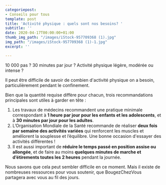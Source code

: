 ```yaml
---
categoriepost:
- Conseils pour tous
template: post
title: 'Activité physique : quels sont nos besoins? '
subtitle: ''
date: 2020-04-17T00:00:00+01:00
thumb_img_path: "/images/iStock-957709368 (1).jpg"
img_path: "/images/iStock-957709368 (1)-1.jpg"
excerpt: ''

---
```

10 000 pas ? 30 minutes par jour ? Activité physique légère, modérée ou intense ?

Il peut être difficile de savoir de combien d'activité physique on a besoin, particulièrement pendant le confinement.

Bien que la quantité requise diffère pour chacun, trois recommandations principales sont utiles à garder en tête :

1. Les travaux de médecins recommandent une pratique minimale correspondant à **1 heure par jour pour les enfants et les adolescents**, et à **30 minutes par jour pour les adultes**.
2. L’Organisation Mondiale de la Santé recommande de réaliser **deux fois par semaine des activités variées** qui renforcent les muscles et améliorent la souplesse et l’équilibre. Une bonne occasion d'essayer des activités différentes !
3. Il est aussi important de **réduire le temps passé en position assise ou allongée**, et de faire au moins **quelques minutes de marche et d’étirements toutes les 2 heures** pendant la journée.

Nous savons que cela peut sembler difficile en ce moment. Mais il existe de nombreuses ressources pour vous soutenir, que BougezChezVous partagera avec vous au fil des jours. 